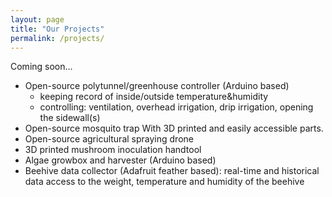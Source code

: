 ```yaml
---
layout: page
title: "Our Projects"
permalink: /projects/
---
```


Coming soon...

- Open-source polytunnel/greenhouse controller (Arduino based)
	- keeping record of inside/outside temperature&humidity
	- controlling: ventilation, overhead irrigation, drip irrigation, opening the sidewall(s)
- Open-source mosquito trap
	With 3D printed and easily accessible parts.
- Open-source agricultural spraying drone
- 3D printed mushroom inoculation handtool
- Algae growbox and harvester (Arduino based)
- Beehive data collector (Adafruit feather based): real-time and historical data access to the weight, temperature and humidity of the beehive 